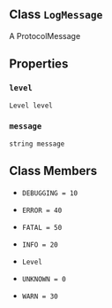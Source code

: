 

## Class  `LogMessage` 
A ProtocolMessage



## Properties


###  `level` 
 `Level level` 



###  `message` 
 `string message` 



## Class Members

-  `DEBUGGING = 10`  []()

-  `ERROR = 40`  []()

-  `FATAL = 50`  []()

-  `INFO = 20`  []()

-  `Level`  []()

-  `UNKNOWN = 0`  []()

-  `WARN = 30`  []()


